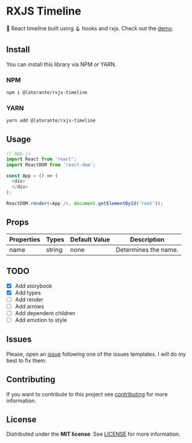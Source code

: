 # RXJS Timeline

:rocket: React timeline built using :hook: hooks and rxjs. Check out the [demo](https://latorante.github.io/rxjs-timeline/).

## Install

You can install this library via NPM or YARN.

### NPM

```bash
npm i @latorante/rxjs-timeline
```

### YARN

```bash
yarn add @latorante/rxjs-timeline
```

## Usage

```javascript
// App.js
import React from 'react';
import ReactDOM from 'react-dom';

const App = () => (
  <div>
  </div>
);

ReactDOM.render(<App />, document.getElementById('root'));
```

## Props

| Properties | Types  | Default Value | Description                           |
| ---------- | ------ | ------------- | ------------------------------------- |
| name       | string | none          | Determines the name. |

## TODO

- [x] Add storybook
- [x] Add types
- [ ] Add render
- [ ] Add arrows
- [ ] Add dependent children
- [ ] Add emotion to style

## Issues

Please, open an [issue](https://github.com/latorante/rxjs-timeline/issues) following one of the issues templates. I will do my best to fix them.

## Contributing

If you want to contribute to this project see [contributing](https://github.com/latorante/rxjs-timeline/blob/master/CONTRIBUTING.md) for more information.

## License

Distributed under the **MIT license**. See [LICENSE](https://github.com/latorante/rxjs-timeline/blob/master/LICENSE) for more information.
